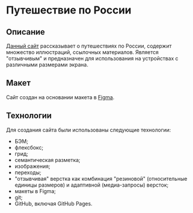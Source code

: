 # Путешествие по России
## Описание
[Данный сайт](https://www.figma.com/file/5S2WSbEFL6awjVWJ0NWL8Q/Sprint-3_-Russia-_-desktop-mobile?node-id=28503%3A0) рассказывает о путешествиях по России, содержит множество иллюстраций, ссылочных материалов. Является "отзывчивым" и предназначен для использования на устройствах с различными размерами экрана.
## Макет
Сайт создан на основании макета в [Figma](https://www.figma.com/file/5S2WSbEFL6awjVWJ0NWL8Q/Sprint-3_-Russia-_-desktop-mobile?node-id=28503%3A0).
## Технологии
Для создания сайта были использованы следующие технологии:
- БЭМ;
- флексбокс;
- грид;
- семантическая разметка;
- изображения;
- переходы;
- "отзывчивая" верстка как комбинация "резиновой" (относительные единицы размеров) и адаптивной (медиа-запросы) версток;
- макеты в Figma;
- git;
- GitHub, включая GitHub Pages.
